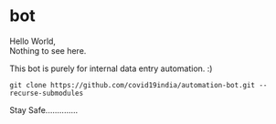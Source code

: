 # bot
Hello World,  
Nothing to see here.

This bot is purely for internal data entry automation. :)


`git clone https://github.com/covid19india/automation-bot.git --recurse-submodules`

Stay Safe..............
